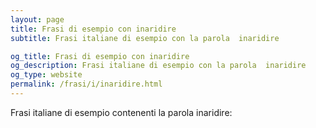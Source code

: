 ```yaml
---
layout: page
title: Frasi di esempio con inaridire 
subtitle: Frasi italiane di esempio con la parola  inaridire

og_title: Frasi di esempio con inaridire 
og_description: Frasi italiane di esempio con la parola  inaridire
og_type: website
permalink: /frasi/i/inaridire.html
---
```


Frasi italiane di esempio contenenti la parola inaridire:


